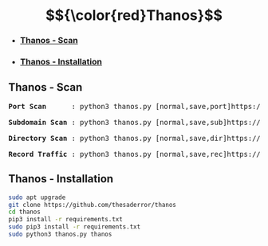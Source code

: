 # $${\color{red}Thanos}$$
- ### [Thanos - Scan](#thanos---scan)
- ### [Thanos - Installation](#thanos---installation)

## Thanos - Scan
<pre>
<b>Port Scan</b>      : python3 thanos.py [normal,save,port]https://example.com

<b>Subdomain Scan</b> : python3 thanos.py [normal,save,sub]https://example.com

<b>Directory Scan</b> : python3 thanos.py [normal,save,dir]https://example.com

<b>Record Traffic</b> : python3 thanos.py [normal,save,rec]https://example.com
</pre>

## Thanos - Installation
```bash
sudo apt upgrade
git clone https://github.com/thesaderror/thanos
cd thanos
pip3 install -r requirements.txt
sudo pip3 install -r requirements.txt
sudo python3 thanos.py thanos
```

